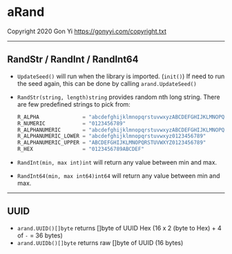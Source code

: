 # aRand

Copyright 2020 Gon Yi
<https://gonyyi.com/copyright.txt>


---

## RandStr / RandInt / RandInt64

- `UpdateSeed()` will run when the library is imported. (`init()`)
  If need to run the seed again, this can be done by calling `arand.UpdateSeed()`
- `RandStr(string, length)string` provides random nth long string.
  There are few predefined strings to pick from:

    ~~~go
    R_ALPHA              = "abcdefghijklmnopqrstuvwxyzABCDEFGHIJKLMNOPQRSTUVWXYZ"
    R_NUMERIC            = "0123456789"
    R_ALPHANUMERIC       = "abcdefghijklmnopqrstuvwxyzABCDEFGHIJKLMNOPQRSTUVWXYZ0123456789"
    R_ALPHANUMERIC_LOWER = "abcdefghijklmnopqrstuvwxyz0123456789"
    R_ALPHANUMERIC_UPPER = "ABCDEFGHIJKLMNOPQRSTUVWXYZ0123456789"
    R_HEX                = "0123456789ABCDEF"
    ~~~

- `RandInt(min, max int)int` will return any value between min and max.
- `RandInt64(min, max int64)int64` will return any value between min and max.


---

## UUID

- `arand.UUID()[]byte` returns []byte of UUID Hex (16 x 2 (byte to Hex) + 4 of `-` = 36 bytes)
- `arand.UUIDb()[]byte` returns raw []byte of UUID (16 bytes)

